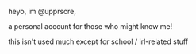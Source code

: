 heyo, im @upprscre,

a personal account for those who might know me!

this isn't used much except for school / irl-related stuff
